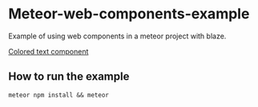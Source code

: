 # Meteor-web-components-example
Example of using web components in a meteor project with blaze.

[Colored text component](https://dev1an.github.io/Meteor-web-components-example/)

## How to run the example

```shell
meteor npm install && meteor
```

